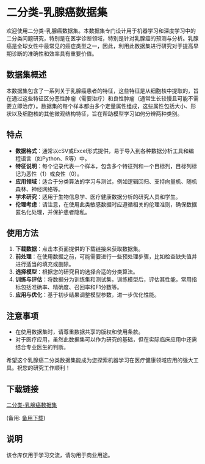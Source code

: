 # 二分类-乳腺癌数据集

欢迎使用二分类-乳腺癌数据集。本数据集专门设计用于机器学习和深度学习中的二分类问题研究，特别是在医学诊断领域，特别是针对乳腺癌的预测与分析。乳腺癌是全球女性中最常见的癌症类型之一，因此，利用此数据集进行研究对于提高早期诊断的准确性和效率具有重要价值。

## 数据集概述

本数据集包含了一系列关于乳腺癌患者的特征，这些特征是从细胞核中提取的，旨在通过这些特征区分恶性肿瘤（需要治疗）和良性肿瘤（通常生长较慢且可能不需要立即治疗）。数据集的每个样本都由多个定量属性组成，这些属性包括大小、形状以及细胞核的其他微观结构特征，旨在帮助模型学习如何分辨两种类别。

## 特点

- **数据格式**：通常以cSV或Excel形式提供，易于导入到各种数据分析工具和编程语言（如Python、R等）中。
- **特征说明**：每个记录代表一个样本，包含多个特征列和一个目标列，目标列标记为恶性（1）或良性（0）。
- **应用领域**：适合于分类算法的学习与测试，例如逻辑回归、支持向量机、随机森林、神经网络等。
- **学术研究**：适用于生物信息学、医疗健康数据分析的研究人员和学生。
- **伦理考虑**：请注意，在使用此类敏感数据时应遵循相关的伦理准则，确保数据匿名化处理，并保护患者隐私。

## 使用方法

1. **下载数据**：点击本页面提供的下载链接来获取数据集。
2. **前处理**：在使用数据之前，可能需要进行一些预处理步骤，比如检查缺失值并进行适当的填充或删除。
3. **选择模型**：根据您的研究目的选择合适的分类算法。
4. **训练与评估**：将数据分为训练集和测试集，训练模型后，评估其性能，常用指标包括准确率、精确度、召回率和F1分数等。
5. **应用与优化**：基于初步结果调整模型参数，进一步优化性能。

## 注意事项

- 在使用数据集时，请尊重数据共享的版权和使用条款。
- 对于医疗应用，虽然此数据集可以作为研究的基础，但在实际临床应用中还需结合专业医生的判断。

希望这个乳腺癌二分类数据集能成为您探索机器学习在医疗健康领域应用的强大工具。祝您的研究工作顺利！

## 下载链接
[二分类-乳腺癌数据集](https://pan.quark.cn/s/9cb9e9981ffb) 

(备用: [备用下载](https://pan.baidu.com/s/1qoLeJHPWwq_3AuBJSBGkwA?pwd=1234))

## 说明

该仓库仅用于学习交流，请勿用于商业用途。
